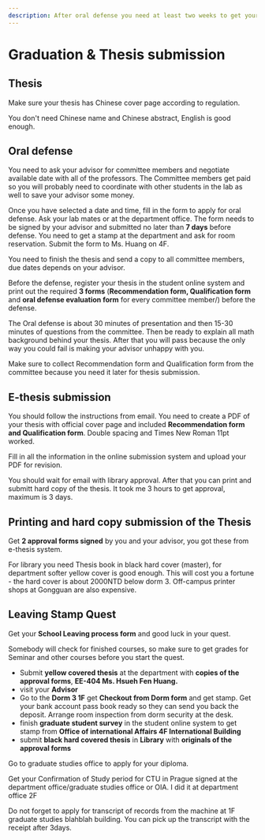 ```yaml
---
description: After oral defense you need at least two weeks to get your diploma.
---
```


# Graduation & Thesis submission

## Thesis

Make sure your thesis has Chinese cover page according to regulation.

You don't need Chinese name and Chinese abstract, English is good enough.

## Oral defense

You need to ask your advisor for committee members and negotiate available date with all of the professors. The Committee members get paid so you will probably need to coordinate with other students in the lab as well to save your advisor some money.

Once you have selected a date and time, fill in the form to apply for oral defense. Ask your lab mates or at the department office. The form needs to be signed by your advisor and submitted no later than **7 days** before defense. You need to get a stamp at the department and ask for room reservation. Submit the form to Ms. Huang on 4F.

You need to finish the thesis and send a copy to all committee members, due dates depends on your advisor.

Before the defense, register your thesis in the student online system and print out the required **3 forms** \(**Recommendation form, Qualification form** and **oral defense evaluation form** for every committee member/) before the defense.

The Oral defense is about 30 minutes of presentation and then 15-30 minutes of questions from the committee. Then be ready to explain all math background behind your thesis. After that you will pass because the only way you could fail is making your advisor unhappy with you.

Make sure to collect Recommendation form and Qualification form from the committee because you need it later for thesis submission.

## E-thesis submission

You should follow the instructions from email. You need to create a PDF of your thesis with official cover page and included **Recommendation form and Qualification form**. Double spacing and Times New Roman 11pt worked.

Fill in all the information in the online submission system and upload your PDF for revision.

You should wait for email with library approval. After that you can print and submitt hard copy of the thesis. It took me 3 hours to get approval, maximum is 3 days.

## Printing and hard copy submission of the Thesis

Get **2 approval forms signed** by you and your advisor, you got these from e-thesis system.

For library you need Thesis book in black hard cover \(master\), for department softer yellow cover is good enough. This will cost you a fortune - the hard cover is about 2000NTD below dorm 3. Off-campus printer shops at Gongguan are also expensive.

## Leaving Stamp Quest

Get your **School Leaving process form** and good luck in your quest.

Somebody will check for finished courses, so make sure to get grades for Seminar and other courses before you start the quest.

* Submit **yellow covered thesis** at the department with **copies of the approval forms**, **EE-404 Ms. Hsueh Fen Huang.**
* visit your **Advisor**
* Go to the **Dorm 3 1F** get **Checkout from Dorm form** and get stamp. Get your bank account pass book ready so they can send you back the deposit. Arrange room inspection from dorm security at the desk.
* finish **graduate student survey** in the student online system to get stamp from **Office of international Affairs 4F International Building**
* submit **black hard covered thesis** in **Library** with **originals of the approval forms**

Go to graduate studies office to apply for your diploma.

Get your Confirmation of Study period for CTU in Prague signed at the department office/graduate studies office or OIA. I did it at department office 2F

Do not forget to apply for transcript of records from the machine at 1F graduate studies blahblah building. You can pick up the transcript with the receipt after 3days.

